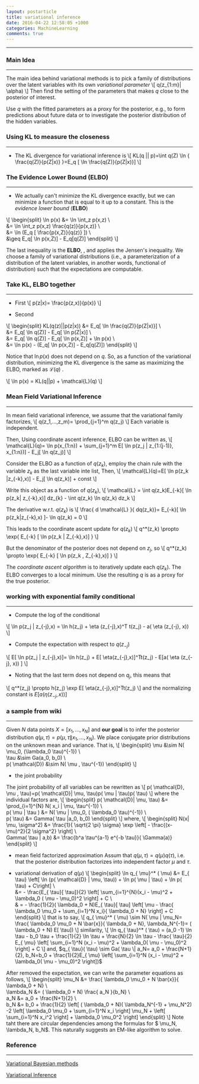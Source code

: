 ```yaml
---
layout: postarticle
title: variational inference
date: 2016-04-22 12:58:05 +1000
categories: MachineLearning
comments: true
---
```




----------

### Main Idea ###
-----------------

The main idea behind variational methods is to pick a family of distributions over the latent variables with its own _variational parameter_
\\[
q(z_{1:m}| \alpha)
\\]
Then find the setting of the parameters that makes $q$ close to the posterior of interest.

Use $q$ with the fitted parameters as a proxy for the posterior, e.g., to form predictions about future data or to investigate the posterior distribution of the hidden variables.

### Using KL  to measure the closeness ###
------------------------------------------

- The KL divergence for variational inference is
\\[
KL(q || p)=\int q(Z) \ln \{ \frac{q(Z)}{p(Z|x)} \}=E_q [ \ln \frac{q(Z)}{p(Z|x)}]
\\]

### The Evidence Lower Bound (ELBO) ###
---------------------------------------

- We actually can't minimize the KL divergence exactly, but we can minimize a function that is equal to it up to a constant. This is the *evidence lower bound* (**ELBO**)

\\[
\begin{split}
\ln p(x) &= \ln \int_z p(x,z) \\\
&= \ln \int_z p(x,z) \frac{q(z)}{p(x,z)} \\\
&= \ln (E_q [ \frac{p(x,Z)}{q(z)} ]) \\\
&\geq E_q[ \ln p(x,Z)] - E_q[q(Z)]
\end{split}
\\]

The last inequality is the **ELBO**, , and applies the Jensen's inequality. We choose a family of variational distributions (i.e., a parameterization of a distribution of the latent variables, in another words, functional of distribution) such that the expectations are computable.

### Take KL, ELBO together ###
------------------------------

- First
\\[
p(z|x)= \frac{p(z,x)}{p(x)}
\\]

- Second

\\[
\begin{split}
KL(q(z)||p(z|x)) &= E_q[ \ln \frac{q(Z)}{p(Z|x)}] \\\
&= E_q[ \ln q(Z)] - E_q[ \ln p(Z|x)] \\\
&= E_q[ \ln q(Z)] - E_q[ \ln p(x,Z)] + \ln p(x) \\\
&= \ln p(x) - (E_q[ \ln p(x,Z)] - E_q[q(Z)])
\end{split}
\\]

Notice that $\ln p(x)$ does not depend on $q$. So, as a function of the variational distribution, minimizing the KL divergence is the same as maximizing the ELBO, marked as $\mathcal{L}(q)$ .

\\[
\ln p(x) = KL(q||p) + \mathcal{L}(q)
\\]

### Mean Field Variational Inference ###
----------------------------------------

In mean field variational inference, we assume that the variational family factorizes,
\\[
q(z_1,...,z_m)= \prod_{j=1}^m q(z_j)
\\]
Each variable is independent.

Then, Using coordinate ascent inference, ELBO can be written as,
\\[
\mathcal{L}(q)= \ln p(x_{1:n}) + \sum_{j=1}^m E[ \ln p(z_j | z_{1:(j-1)}, x_{1:n})] - E_j[ \ln q(z_j)]
\\]

Consider the ELBO as a function of $q(z_k)$,  employ the chain rule with the variable $z_k$ as the last variable inte list, Then,
\\[
\mathcal{L}(q)=E[ \ln p(z_k |z_{-k},x)] - E_j[ \ln q(z_k)] + const
\\]

Write this object as a function of $q(z_k)$,
\\[
\mathcal{L} = \int q(z_k)E_{-k}[ \ln p(z_k| z_{-k},x)] dz_{k} - \int q(z_k) \ln q(z_k) dz_k
\\]

The derivative w.r.t. $q(z_k)$ is
\\[
\frac{ d \mathcal{L} }{ dq(z_k)}= E_{-k}[ \ln p(z_k|z_{-k},x) ]- \ln q(z_k) = 0
\\]

This leads to the coordinate ascent update for $q(z_k)$
\\[
q^*(z_k) \propto \exp{ E_{-k} [ \ln p(z_k | Z_{-k},x)] }
\\]

But the denominator of the posterior does not depend on $z_j$, so
\\[
q^*(z_k) \propto \exp{ E_{-k} [ \ln p(z_k , Z_{-k},x)] }
\\]

The *coordinate ascent algorithm* is to iteratively update each $q(z_k)$. The ELBO converges to a local minimum. Use the resulting $q$ is as a proxy for the true posterior.

### working with exponential family conditional ###
---------------------------------------------------

- Compute the log of the conditional

\\[
\ln p(z_j | z_{-j},x) = \ln h(z_j) + \eta (z_{-j},x)^T t(z_j) - a( \eta (z_{-j}, x))
\\]

- Compute the expectation with respect to $q(z_{-j})$

\\[
E[ \ln p(z_j | z_{-j},x)]= \ln h(z_j) + E[ \eta(z_{-j},x)]^Tt(z_j) - E[a( \eta (z_{-j}, x)) ]
\\]

- Noting that the last term does not depend on $q_j$, this means that

\\[
q^*(z_j) \propto h(z_j) \exp E[ \eta(z_{-j},x)]^Tt(z_j)
\\]
and the normalizing constant is $E[a( \eta (z_{-j}, x)) ]$

### a sample from wiki ###
--------------------------
Given $N$ data points $X=[x_1,...,x_N]$ and **our goal** is to infer the posterior distribution $q( \mu , \tau) = p( \mu, \tau \| x_1,...,x_N)$. We place conjugate prior distributions on the unknown mean and variance. That is,
\\[
\begin{split}
\mu &\sim N( \mu_0, (\lambda_0 \tau)^{-1}) \\\
\tau &\sim Ga(a_0, b_0) \\\
p( \mathcal{D}) &\sim N( \mu , \tau^{-1})
\end{split}
\\]

- the joint probability

The joint probability of all variables can be rewritten as
\\[
p( \mathcal{D}, \mu , \tau)=p( \mathcal{D}| \mu, \tau)p( \mu | \tau)p( \tau)
\\]
where the individual factors are,
\\[
\begin{split}
p( \mathcal{D}| \mu, \tau) &= \prod_{i=1}^{N} N( x_i | \mu, \tau^{-1}) \\\
p( \mu | \tau ) &= N( \mu | \mu_0, ( \lambda_0 \tau)^{-1}) \\\
p( \tau) &= Gamma( \tau |a_0, b_0)
\end{split}
\\]
where,
\\[
\begin{split}
N(x| \mu, \sigma^2) &= \frac{1}{ \sqrt{2 \pi} \sigma} \exp \left[ - \frac{(x- \mu)^2}{2 \sigma^2} \right] \\\
Gamma( \tau | a,b) &= \frac{b^a \tau^{a-1} e^{-b \tau}}{ \Gamma(a)}
\end{split}
\\]

- mean field factorized approximation
Assum that $q( \mu, \tau) = q( \mu) q( \tau)$, i.e. that the posterior distribution factorizes into independent factor $\mu$ and $\tau$.

- variational derivation of $q( \mu)$
\\[
\begin{split}
\ln q_{ \mu}^* ( \mu) &= E_{ \tau} \left[ \ln (p( \mathcal{D} | \mu, \tau)) + \ln p( \mu | \tau) + \ln p( \tau) + C\right] \\\
&= - \frac{E_{ \tau}[ \tau]}{2} \left[ \sum_{i=1}^{N}(x_i - \mu)^2 + \lambda_0 ( \mu - \mu_0)^2 \right] + C \\\
& = - \frac{1}{2}( \lambda_0 + N)E_{ \tau}[ \tau] \left[ \mu - \frac{ \lambda_0 \mu_0 + \sum_{i=1}^N x_i}{ \lambda_0 + N} \right] + C
\end{split}
\\]
that is to say,
\\[
q_{ \mu}^*  ( \mu) \sim N( \mu \| \mu_N= \frac{ \lambda_0 \mu_0 + N \bar{x}}{ \lambda_0 + N}, \lambda_N^{-1}= ( \lambda_0 + N) E[ \tau])
\\]
similarity,
\\[
\ln q_{ \tau}^*  ( \tau) = (a_0 -1) \ln \tau - b_0 \tau + \frac{1}{2} \ln \tau + \frac{N}{2} \ln \tau - \frac{ \tau}{2} E_{ \mu} \left[ \sum_{i=1}^N (x_i - \mu)^2 + \lambda_0( \mu - \mu_0)^2 \right] + C
\\]
and, $q_{ \tau}( \tau) \sim Ga( \tau \| a_N= a_0 + \frac{N+1}{2}, b_N=b_0 + \frac{1}{2}E_{ \mu} \left[ \sum_{i=1}^N (x_i - \mu)^2 + \lambda_0( \mu - \mu_0)^2 \right])$

After removed the expectation, we can write the parameter equations as follows,
\\[
\begin{split}
\mu_N &= \frac{ \lambda_0 \mu_0 + N \bar{x}}{ \lambda_0 + N} \\\
\lambda_N &= ( \lambda_0 + N) \frac{ a_N }{b_N} \\\
a_N &= a_0 + \frac{N+1}{2} \\\
b_N &= b_0 + \frac{1}{2} \left[ ( \lambda_0 + N)( \lambda_N^{-1} + \mu_N^2) -2 \left[ \lambda_0 \mu_0 + \sum_{i=1}^N x_i \right] \mu_N + \left[ \sum_{i=1}^N x_i^2 \right] + \lambda_0 \mu_0^2 \right]
\end{split}
\\]
Note taht there are circular dependencies among the formulas for $ \mu_N, \lambda_N, b_N$. This naturally suggests an EM-like algorithm to solve.




### Reference ###
-----------------
[Variational Bayesian methods](https://en.wikipedia.org/wiki/Variational_Bayesian_methods)

[Variational Inference](https://www.cs.princeton.edu/courses/archive/fall11/cos597C/lectures/variational-inference-i.pdf)
